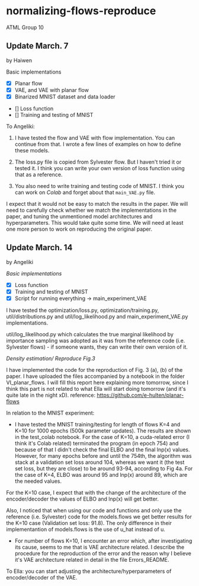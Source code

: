# normalizing-flows-reproduce
ATML Group 10

## Update March. 7
by Haiwen

Basic implementations
- [x] Planar flow
- [x] VAE, and VAE with planar flow
- [x] Binarized MNIST dataset and data loader
- [] Loss function 
- [] Training and testing of MNIST

To Angeliki:
1. I have tested the flow and VAE with flow implementation. You can continue from that. I wrote a few lines of examples on how to define these models.

2. The loss.py file is copied from Sylvester flow. But I haven't tried it or tested it. I think you can write your own version of loss function using that as a reference.

3. You also need to write training and testing code of MNIST. I think you can work on *Colab* and forget about that `main_VAE.py` file.

I expect that it would not be easy to match the results in the paper. We will need to carefully check whether we match the implementations in the paper, and tuning the unmentioned model architectures and hyperparameters. This would take quite some time. We will need at least one more person to work on reproducing the original paper.



## Update March. 14
by Angeliki

*Basic implementations*
- [x] Loss function 
- [x] Training and testing of MNIST
- [x] Script for running everything -> main_experiment_VAE

I have tested the optimization/loss.py, optimization/training.py, util/distributions.py and util/log_likelihood.py and main_experiment_VAE.py implementations.

util/log_likelihood.py which calculates the true marginal likelihood by importance sampling was adopted as it was from the reference code (i.e. Sylvester flows) - if someone wants, they can write their own version of it.

*Density estimation/ Reproduce Fig.3*

I have implemented the code for the reproduction of Fig. 3 (a), (b) of the paper. I have uploaded the files accompanied by a notebook in the folder VI_planar_flows. I will fill this report here explaining more tomorrow, since I think this part is not related to what Ella will start doing tomorrow (and it's quite late in the night xD). 
reference: https://github.com/e-hulten/planar-flows

In relation to the MNIST experiment: 

- I have tested the MNIST training/testing for length of flows K=4 and K=10 for 1000 epochs (500k parameter updates). The results are shown in the test_colab notebook. For the case of K=10, a cuda-related error (I think it's Colab related) terminated the program (in epoch 754) and because of that I didn't check the final ELBO and the final lnp(x) values. However, for many epochs before and until the 754th, the algorithm was stack at a validation set loss around 104, whereas we want it (the test set loss, but they are close) to be around 93-94, according to Fig 4a. For the case of K=4, ELBO was around 95 and lnp(x) around 89, which are the needed values. 

For the K=10 case, I expect that with the change of the architecture of the encoder/decoder the values of ELBO and lnp(x) will get better. 

Also, I noticed that when using our code and functions and only use the reference (i.e. Sylvester) code for the models.flows we get better results for the K=10 case (Validation set loss: 91.8). The only difference in their implementantion of models.flows is the use of u_hat instead of u.


- For number of flows K=10, I encounter an error which, after investigating its cause, seems to me that is VAE architecture related. I describe the procedure for the reproduction of the error and the reason why I believe it's VAE architecture related in detail in the file Errors_README.

To Ella: you can start adjusting the architecture/hyperparameters of encoder/decoder of the VAE. 


